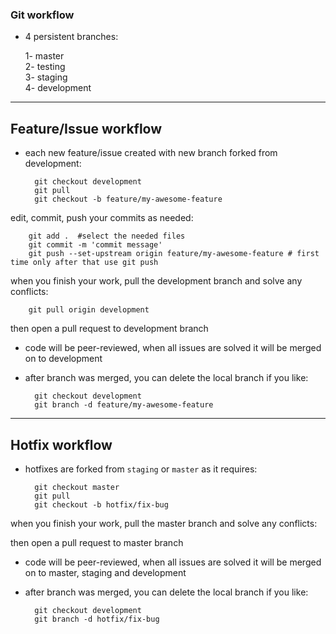 ### Git workflow

* 4 persistent branches:

     1- master  
     2- testing  
     3- staging  
     4- development

_____
## Feature/Issue workflow
* each new feature/issue created with new branch forked from development:

        git checkout development
        git pull
        git checkout -b feature/my-awesome-feature
edit, commit, push your commits as needed:

        git add .  #select the needed files
        git commit -m 'commit message'
        git push --set-upstream origin feature/my-awesome-feature # first time only after that use git push
when you finish your work, pull the development branch and solve any conflicts:

        git pull origin development
then open a pull request to development branch

* code will be peer-reviewed, when all issues are solved it will be merged on to development     

* after branch was merged, you can delete the local branch if you like:    

        git checkout development  
        git branch -d feature/my-awesome-feature

_____

## Hotfix workflow
* hotfixes are forked from `staging` or `master` as it requires:  

        git checkout master  
        git pull  
        git checkout -b hotfix/fix-bug   

when you finish your work, pull the master branch and solve any conflicts:

then open a pull request to master branch

* code will be peer-reviewed, when all issues are solved it will be merged on to master, staging and development  
* after branch was merged, you can delete the local branch if you like:    

        git checkout development  
        git branch -d hotfix/fix-bug  
